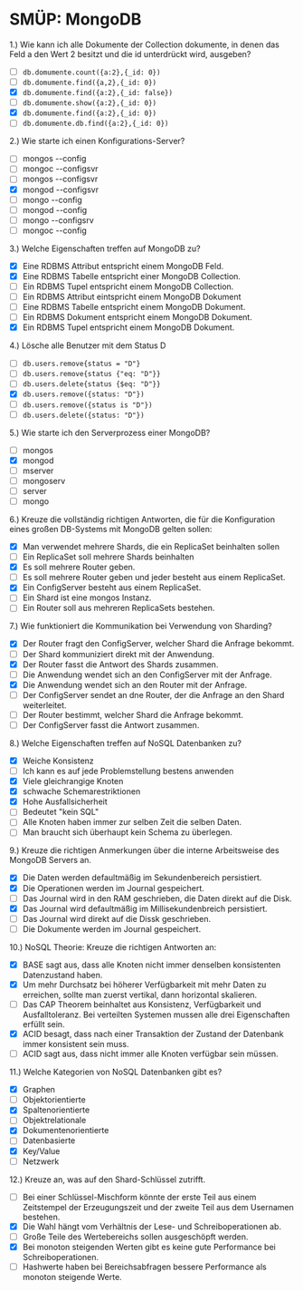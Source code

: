 # SMÜP: MongoDB

1.) Wie kann ich alle Dokumente der Collection dokumente, in denen das Feld a den Wert 2 besitzt und die id unterdrückt wird, ausgeben?

- [ ] `db.domumente.count({a:2},{_id: 0})`
- [ ] `db.domumente.find({a,2},{_id: 0})`
- [x] `db.domumente.find({a:2},{_id: false})`
- [ ] `db.domumente.show({a:2},{_id: 0})`
- [x] `db.domumente.find({a:2},{_id: 0})`
- [ ] `db.domumente.db.find({a:2},{_id: 0})`

2.) Wie starte ich einen Konfigurations-Server?

- [ ] mongos --config
- [ ] mongoc --configsvr
- [ ] mongos --configsvr
- [x] mongod --configsvr
- [ ] mongo --config
- [ ] mongod --config
- [ ] mongo --configsrv
- [ ] mongoc --config

3.) Welche Eigenschaften treffen auf MongoDB zu?

- [x] Eine RDBMS Attribut entspricht einem MongoDB Feld.
- [x] Eine RDBMS Tabelle entspricht einer MongoDB Collection.
- [ ] Ein RDBMS Tupel entspricht einem MongoDB Collection.
- [ ] Ein RDBMS Attribut eintspricht einem MongoDB Dokument
- [ ] Eine RDBMS Tabelle entspricht einem MongoDB Dokument.
- [ ] Ein RDBMS Dokument entspricht einem MongoDB Dokument.
- [x] Ein RDBMS Tupel entspricht einem MongoDB Dokument.

4.) Lösche alle Benutzer mit dem Status D

- [ ] `db.users.remove{status = "D"}`
- [ ] `db.users.remove{status {"eq: "D"}}`
- [ ] `db.users.delete{status {$eq: "D"}}`
- [x] `db.users.remove({status: "D"})`
- [ ] `db.users.remove({status is "D"})`
- [ ] `db.users.delete({status: "D"})`

5.) Wie starte ich den Serverprozess einer MongoDB?

- [ ] mongos
- [x] mongod
- [ ] mserver
- [ ] mongoserv
- [ ] server
- [ ] mongo

6.) Kreuze die vollständig richtigen Antworten, die für die Konfiguration eines großen DB-Systems mit MongoDB gelten sollen:

- [x] Man verwendet mehrere Shards, die ein ReplicaSet beinhalten sollen
- [ ] Ein ReplicaSet soll mehrere Shards beinhalten
- [x] Es soll mehrere Router geben.
- [ ] Es soll mehrere Router geben und jeder besteht aus einem ReplicaSet.
- [x] Ein ConfigServer besteht aus einem ReplicaSet.
- [ ] Ein Shard ist eine mongos Instanz.
- [ ] Ein Router soll aus mehreren ReplicaSets bestehen.

7.) Wie funktioniert die Kommunikation bei Verwendung von Sharding?

- [x] Der Router fragt den ConfigServer, welcher Shard die Anfrage bekommt.
- [ ] Der Shard kommuniziert direkt mit der Anwendung.
- [x] Der Router fasst die Antwort des Shards zusammen.
- [ ] Die Anwendung wendet sich an den ConfigServer mit der Anfrage.
- [x] Die Anwendung wendet sich an den Router mit der Anfrage.
- [ ] Der ConfigServer sendet an dne Router, der die Anfrage an den Shard weiterleitet.
- [ ] Der Router bestimmt, welcher Shard die Anfrage bekommt.
- [ ] Der ConfigServer fasst die Antwort zusammen.

8.) Welche Eigenschaften treffen auf NoSQL Datenbanken zu?

- [x] Weiche Konsistenz
- [ ] Ich kann es auf jede Problemstellung bestens anwenden
- [x] Viele gleichrangige Knoten
- [x] schwache Schemarestriktionen
- [x] Hohe Ausfallsicherheit
- [ ] Bedeutet "kein SQL"
- [ ] Alle Knoten haben immer zur selben Zeit die selben Daten.
- [ ] Man braucht sich überhaupt kein Schema zu überlegen.

9.) Kreuze die richtigen Anmerkungen über die interne Arbeitsweise des MongoDB Servers an.

- [x] Die Daten werden defaultmäßig im Sekundenbereich persistiert.
- [x] Die Operationen werden im Journal gespeichert.
- [ ] Das Journal wird in den RAM geschrieben, die Daten direkt auf die Disk.
- [x] Das Journal wird defaultmäßig im Millisekundenbreich persistiert.
- [ ] Das Journal wird direkt auf die Dissk geschrieben.
- [ ] Die Dokumente werden im Journal gespeichert.

10.) NoSQL Theorie: Kreuze die richtigen Antworten an:

- [x] BASE sagt aus, dass alle Knoten nicht immer denselben konsistenten Datenzustand haben.
- [x] Um mehr Durchsatz bei höherer Verfügbarkeit mit mehr Daten zu erreichen, sollte man zuerst vertikal, dann horizontal skalieren.
- [ ] Das CAP Theorem beinhaltet aus Konsistenz, Verfügbarkeit und Ausfalltoleranz. Bei verteilten Systemen mussen alle drei Eigenschaften erfüllt sein.
- [x] ACID besagt, dass nach einer Transaktion der Zustand der Datenbank immer konsistent sein muss.
- [ ] ACID sagt aus, dass nicht immer alle Knoten verfügbar sein müssen.

11.) Welche Kategorien von NoSQL Datenbanken gibt es?

- [x] Graphen
- [ ] Objektorientierte
- [x] Spaltenorientierte
- [ ] Objektrelationale
- [x] Dokumentenorientierte
- [ ] Datenbasierte
- [x] Key/Value
- [ ] Netzwerk

12.) Kreuze an, was auf den Shard-Schlüssel zutrifft.

- [ ] Bei einer Schlüssel-Mischform könnte der erste Teil aus einem Zeitstempel der Erzeugungszeit und der zweite Teil aus dem Usernamen bestehen.
- [x] Die Wahl hängt vom Verhältnis der Lese- und Schreiboperationen ab.
- [ ] Große Teile des Wertebereichs sollen ausgeschöpft werden.
- [x] Bei monoton steigenden Werten gibt es keine gute Performance bei Schreiboperationen.
- [ ] Hashwerte haben bei Bereichsabfragen bessere Performance als monoton steigende Werte.
